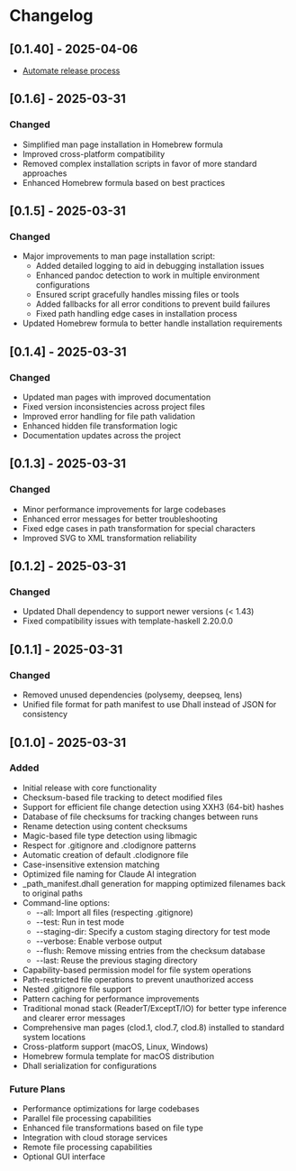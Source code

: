 # Changelog

## [0.1.40] - 2025-04-06

- [Automate release process](https://www.youtube.com/watch?v=MK6TXMsvgQg)


## [0.1.6] - 2025-03-31
### Changed
- Simplified man page installation in Homebrew formula
- Improved cross-platform compatibility
- Removed complex installation scripts in favor of more standard approaches
- Enhanced Homebrew formula based on best practices

## [0.1.5] - 2025-03-31
### Changed
- Major improvements to man page installation script:
  - Added detailed logging to aid in debugging installation issues
  - Enhanced pandoc detection to work in multiple environment configurations
  - Ensured script gracefully handles missing files or tools
  - Added fallbacks for all error conditions to prevent build failures
  - Fixed path handling edge cases in installation process
- Updated Homebrew formula to better handle installation requirements

## [0.1.4] - 2025-03-31
### Changed
- Updated man pages with improved documentation
- Fixed version inconsistencies across project files
- Improved error handling for file path validation
- Enhanced hidden file transformation logic
- Documentation updates across the project

## [0.1.3] - 2025-03-31
### Changed
- Minor performance improvements for large codebases
- Enhanced error messages for better troubleshooting
- Fixed edge cases in path transformation for special characters
- Improved SVG to XML transformation reliability

## [0.1.2] - 2025-03-31
### Changed
- Updated Dhall dependency to support newer versions (< 1.43)
- Fixed compatibility issues with template-haskell 2.20.0.0

## [0.1.1] - 2025-03-31
### Changed
- Removed unused dependencies (polysemy, deepseq, lens)
- Unified file format for path manifest to use Dhall instead of JSON for consistency

## [0.1.0] - 2025-03-31
### Added
- Initial release with core functionality
- Checksum-based file tracking to detect modified files
- Support for efficient file change detection using XXH3 (64-bit) hashes
- Database of file checksums for tracking changes between runs
- Rename detection using content checksums
- Magic-based file type detection using libmagic
- Respect for .gitignore and .clodignore patterns
- Automatic creation of default .clodignore file
- Case-insensitive extension matching
- Optimized file naming for Claude AI integration
- _path_manifest.dhall generation for mapping optimized filenames back to original paths
- Command-line options:
  - --all: Import all files (respecting .gitignore)
  - --test: Run in test mode
  - --staging-dir: Specify a custom staging directory for test mode
  - --verbose: Enable verbose output
  - --flush: Remove missing entries from the checksum database
  - --last: Reuse the previous staging directory
- Capability-based permission model for file system operations
- Path-restricted file operations to prevent unauthorized access
- Nested .gitignore file support
- Pattern caching for performance improvements
- Traditional monad stack (ReaderT/ExceptT/IO) for better type inference and clearer error messages
- Comprehensive man pages (clod.1, clod.7, clod.8) installed to standard system locations
- Cross-platform support (macOS, Linux, Windows)
- Homebrew formula template for macOS distribution
- Dhall serialization for configurations

### Future Plans
- Performance optimizations for large codebases
- Parallel file processing capabilities
- Enhanced file transformations based on file type
- Integration with cloud storage services
- Remote file processing capabilities
- Optional GUI interface
